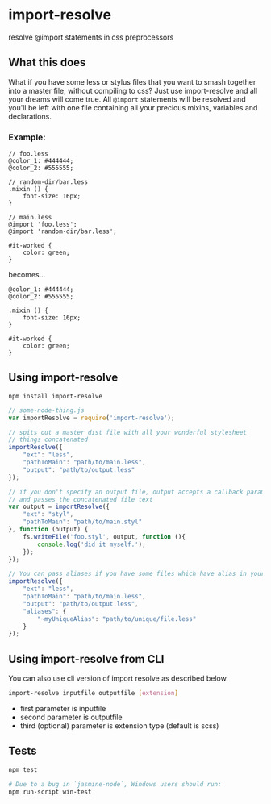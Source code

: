 # import-resolve
resolve @import statements in css preprocessors

## What this does
What if you have some less or stylus files that you want to smash together into a master file, without compiling to css?  Just use import-resolve and all your dreams will come true.  All `@import` statements will be resolved and you'll be left with one file containing all your precious mixins, variables and declarations.

### Example:

```less
// foo.less
@color_1: #444444;
@color_2: #555555;

// random-dir/bar.less
.mixin () {
    font-size: 16px;
}

// main.less
@import 'foo.less';
@import 'random-dir/bar.less';

#it-worked {
    color: green;
}
```

becomes...

```less
@color_1: #444444;
@color_2: #555555;

.mixin () {
    font-size: 16px;
}

#it-worked {
    color: green;
}

```

## Using import-resolve

```
npm install import-resolve
```

```js
// some-node-thing.js
var importResolve = require('import-resolve');

// spits out a master dist file with all your wonderful stylesheet
// things concatenated
importResolve({
    "ext": "less",
    "pathToMain": "path/to/main.less",
    "output": "path/to/output.less"
});

// if you don't specify an output file, output accepts a callback parameter
// and passes the concatenated file text
var output = importResolve({
    "ext": "styl",
    "pathToMain": "path/to/main.styl"
}, function (output) {
    fs.writeFile('foo.styl', output, function (){
        console.log('did it myself.');
    });
});

// You can pass aliases if you have some files which have alias in your build process
importResolve({
    "ext": "less",
    "pathToMain": "path/to/main.less",
    "output": "path/to/output.less",
    "aliases": {
        "~myUniqueAlias": "path/to/unique/file.less"
    }
});
```

## Using import-resolve from CLI
You can also use cli version of import resolve as described below.
```bash 
import-resolve inputfile outputfile [extension]
```
  
* first parameter is inputfile  
* second parameter is outputfile  
* third (optional) parameter is extension type (default is scss) 

## Tests

```bash
npm test

# Due to a bug in `jasmine-node`, Windows users should run: 
npm run-script win-test
```

